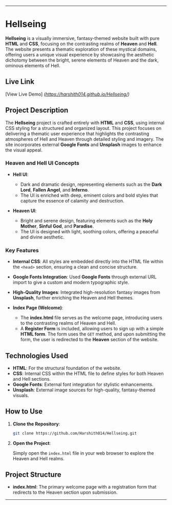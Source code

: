 
---

# Hellseing

**Hellseing** is a visually immersive, fantasy-themed website built with pure **HTML** and **CSS**, focusing on the contrasting realms of **Heaven** and **Hell**. The website presents a thematic exploration of these mystical domains, offering users a unique visual experience by showcasing the aesthetic dichotomy between the bright, serene elements of Heaven and the dark, ominous elements of Hell.

## Live Link

[View Live Demo] *(https://harshith014.github.io/Hellseing/)*

## Project Description

The **Hellseing** project is crafted entirely with **HTML** and **CSS**, using internal CSS styling for a structured and organized layout. This project focuses on delivering a thematic user experience that highlights the contrasting atmospheres of Hell and Heaven through detailed styling and imagery. The site incorporates external **Google Fonts** and **Unsplash** images to enhance the visual appeal.

### Heaven and Hell UI Concepts

- **Hell UI**: 
  - Dark and dramatic design, representing elements such as the **Dark Lord**, **Fallen Angel**, and **Inferno**. 
  - The UI is enriched with deep, eminent colors and bold styles that capture the essence of calamity and destruction.

- **Heaven UI**: 
  - Bright and serene design, featuring elements such as the **Holy Mother**, **Sinful God**, and **Paradise**. 
  - The UI is designed with light, soothing colors, offering a peaceful and divine aesthetic.

### Key Features

- **Internal CSS**: All styles are embedded directly into the HTML file within the `<head>` section, ensuring a clean and concise structure.
  
- **Google Fonts Integration**: Used **Google Fonts** through external URL import to give a custom and modern typographic style.

- **High-Quality Images**: Integrated high-resolution fantasy images from **Unsplash**, further enriching the Heaven and Hell themes.

- **Index Page (Welcome)**: 
  - The **index.html** file serves as the welcome page, introducing users to the contrasting realms of Heaven and Hell.
  - A **Register Form** is included, allowing users to sign up with a simple **HTML form**. The form uses the `GET` method, and upon submitting the form, the user is redirected to the **Heaven** section of the website.

## Technologies Used

- **HTML**: For the structural foundation of the website.
- **CSS**: Internal CSS within the HTML file to define styles for both Heaven and Hell sections.
- **Google Fonts**: External font integration for stylistic enhancements.
- **Unsplash**: External image sources for high-quality, fantasy-themed visuals.

## How to Use

1. **Clone the Repository**:

   ```bash
   git clone https://github.com/Harshith014/Hellseing.git
   ```

2. **Open the Project**:

   Simply open the `index.html` file in your web browser to explore the Heaven and Hell realms.

## Project Structure

- **index.html**: The primary welcome page with a registration form that redirects to the Heaven section upon submission.


---


